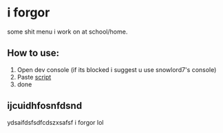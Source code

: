 # i forgor
some shit menu i work on at school/home.
## How to use:
1. Open dev console (if its blocked i suggest u use snowlord7's console)
2. Paste <a href="https://raw.githubusercontent.com/DevXternal/i-forgor/main-source.js">script</a>
3. done
## ijcuidhfosnfdsnd
ydsaifdsfsdfcdszxsafsf i forgor lol
